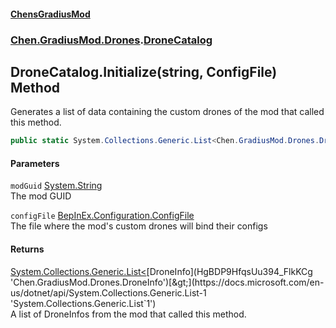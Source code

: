 
#### [ChensGradiusMod](index 'index')

### [Chen.GradiusMod.Drones](Y_iPobZkdIiJ9feSuBjDaQ 'Chen.GradiusMod.Drones').[DroneCatalog](qPWMsXW14ySl71rXQaL2KQ 'Chen.GradiusMod.Drones.DroneCatalog')

## DroneCatalog.Initialize(string, ConfigFile) Method
Generates a list of data containing the custom drones of the mod that called this method.  
```csharp
public static System.Collections.Generic.List<Chen.GradiusMod.Drones.DroneInfo> Initialize(string modGuid, BepInEx.Configuration.ConfigFile configFile);
```

#### Parameters
<a name='Chen_GradiusMod_Drones_DroneCatalog_Initialize(string_BepInEx_Configuration_ConfigFile)_modGuid'></a>
`modGuid` [System.String](https://docs.microsoft.com/en-us/dotnet/api/System.String 'System.String')  
The mod GUID
  
<a name='Chen_GradiusMod_Drones_DroneCatalog_Initialize(string_BepInEx_Configuration_ConfigFile)_configFile'></a>
`configFile` [BepInEx.Configuration.ConfigFile](https://docs.microsoft.com/en-us/dotnet/api/BepInEx.Configuration.ConfigFile 'BepInEx.Configuration.ConfigFile')  
The file where the mod's custom drones will bind their configs
  

#### Returns
[System.Collections.Generic.List&lt;](https://docs.microsoft.com/en-us/dotnet/api/System.Collections.Generic.List-1 'System.Collections.Generic.List`1')[DroneInfo](HgBDP9HfqsUu394_FlkKCg 'Chen.GradiusMod.Drones.DroneInfo')[&gt;](https://docs.microsoft.com/en-us/dotnet/api/System.Collections.Generic.List-1 'System.Collections.Generic.List`1')  
A list of DroneInfos from the mod that called this method.
